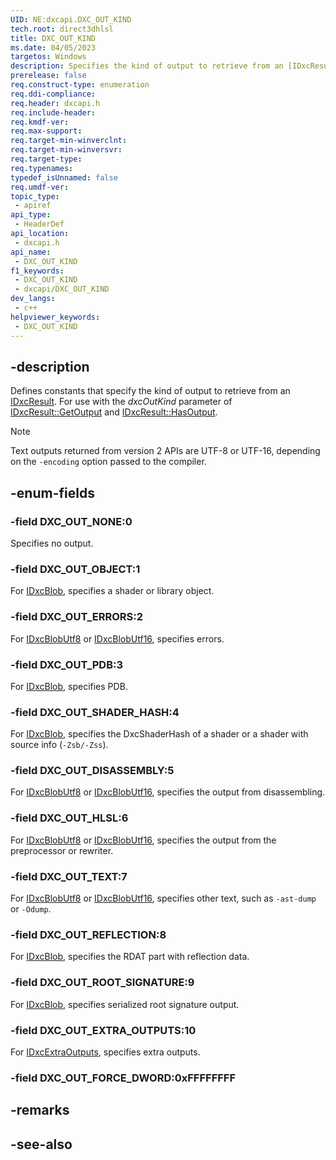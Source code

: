 ```yaml
---
UID: NE:dxcapi.DXC_OUT_KIND
tech.root: direct3dhlsl
title: DXC_OUT_KIND
ms.date: 04/05/2023
targetos: Windows
description: Specifies the kind of output to retrieve from an [IDxcResult](./ns-dxcapi-idxcresult.md).
prerelease: false
req.construct-type: enumeration
req.ddi-compliance: 
req.header: dxcapi.h
req.include-header: 
req.kmdf-ver: 
req.max-support: 
req.target-min-winverclnt: 
req.target-min-winversvr: 
req.target-type: 
req.typenames: 
typedef_isUnnamed: false
req.umdf-ver: 
topic_type:
 - apiref
api_type:
 - HeaderDef
api_location:
 - dxcapi.h
api_name:
 - DXC_OUT_KIND
f1_keywords:
 - DXC_OUT_KIND
 - dxcapi/DXC_OUT_KIND
dev_langs:
 - c++
helpviewer_keywords:
 - DXC_OUT_KIND
---
```


## -description

Defines constants that specify the kind of output to retrieve from an [IDxcResult](./ns-dxcapi-idxcresult.md). For use with the *dxcOutKind* parameter of [IDxcResult::GetOutput](./nf-dxcapi-idxcresult-getoutput.md) and [IDxcResult::HasOutput](./nf-dxcapi-idxcresult-hasoutput).

> [!NOTE]
> Text outputs returned from version 2 APIs are UTF-8 or UTF-16, depending on the `-encoding` option passed to the compiler.

## -enum-fields

### -field DXC_OUT_NONE:0

Specifies no output.

### -field DXC_OUT_OBJECT:1

For [IDxcBlob](./ns-dxcapi-idxcblob), specifies a shader or library object.

### -field DXC_OUT_ERRORS:2

For [IDxcBlobUtf8](./ns-dxcapi-idxcblobutf8) or [IDxcBlobUtf16](./ns-dxcapi-idxcblobutf16), specifies errors.

### -field DXC_OUT_PDB:3

For [IDxcBlob](./ns-dxcapi-idxcblob), specifies PDB.

### -field DXC_OUT_SHADER_HASH:4

For [IDxcBlob](./ns-dxcapi-idxcblob), specifies the DxcShaderHash of a shader or a shader with source info (`-Zsb/-Zss`).

### -field DXC_OUT_DISASSEMBLY:5

For [IDxcBlobUtf8](./ns-dxcapi-idxcblobutf8) or [IDxcBlobUtf16](./ns-dxcapi-idxcblobutf16), specifies the output from disassembling.

### -field DXC_OUT_HLSL:6

For [IDxcBlobUtf8](./ns-dxcapi-idxcblobutf8) or [IDxcBlobUtf16](./ns-dxcapi-idxcblobutf16), specifies the output from the preprocessor or rewriter.

### -field DXC_OUT_TEXT:7

For [IDxcBlobUtf8](./ns-dxcapi-idxcblobutf8) or [IDxcBlobUtf16](./ns-dxcapi-idxcblobutf16), specifies other text, such as `-ast-dump` or `-Odump`.

### -field DXC_OUT_REFLECTION:8

For [IDxcBlob](./ns-dxcapi-idxcblob), specifies the RDAT part with reflection data.

### -field DXC_OUT_ROOT_SIGNATURE:9

For [IDxcBlob](./ns-dxcapi-idxcblob), specifies serialized root signature output.

### -field DXC_OUT_EXTRA_OUTPUTS:10

For [IDxcExtraOutputs](./ns-dxcapi-idxcextraoutputs), specifies extra outputs.

### -field DXC_OUT_FORCE_DWORD:0xFFFFFFFF

## -remarks

## -see-also
